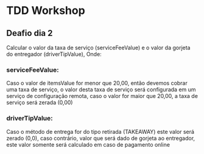 # TDD Workshop

## Deafio dia 2

Calcular o valor da taxa de serviço (serviceFeeValue) e o valor da gorjeta do entregador (driverTipValue), Onde:

### <b>serviceFeeValue:</b> 
Caso o valor de itemsValue for menor que 20,00, então devemos cobrar uma taxa de serviço, o valor desta taxa de serviço será configurada em um serviço de configuração remota, caso o valor for maior que 20,00, a taxa de serviço será zerada (0,00)

### <b>driverTipValue:</b>
Caso o método de entrega for do tipo retirada (TAKEAWAY) este valor será zerado (0,0), caso contrário, valor que será dado de gorjeta ao entregador, este valor somente será calculado em caso de pagamento online

